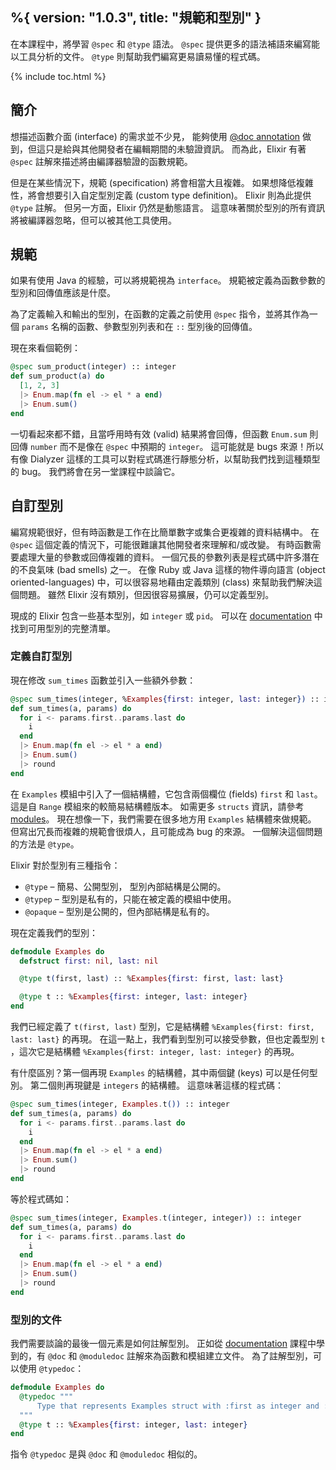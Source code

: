 %{
  version: "1.0.3",
  title: "規範和型別"
}
---

在本課程中，將學習 `@spec` 和 `@type` 語法。
`@spec` 提供更多的語法補語來編寫能以工具分析的文件。
`@type` 則幫助我們編寫更易讀易懂的程式碼。

{% include toc.html %}

## 簡介

想描述函數介面 (interface) 的需求並不少見，
能夠使用 [@doc annotation](../../basics/documentation) 做到，但這只是給與其他開發者在編輯期間的未驗證資訊。
而為此，Elixir 有著 `@spec` 註解來描述將由編譯器驗證的函數規範。

但是在某些情況下，規範 (specification) 將會相當大且複雜。
如果想降低複雜性，將會想要引入自定型別定義 (custom type definition)。
Elixir 則為此提供 `@type` 註解。
但另一方面，Elixir 仍然是動態語言。
這意味著關於型別的所有資訊將被編譯器忽略，但可以被其他工具使用。

## 規範

如果有使用 Java 的經驗，可以將規範視為 `interface`。
規範被定義為函數參數的型別和回傳值應該是什麼。

為了定義輸入和輸出的型別，在函數的定義之前使用 `@spec` 指令，並將其作為一個 `params` 名稱的函數、參數型別列表和在 `::` 型別後的回傳值。

現在來看個範例：

```elixir
@spec sum_product(integer) :: integer
def sum_product(a) do
  [1, 2, 3]
  |> Enum.map(fn el -> el * a end)
  |> Enum.sum()
end
```

一切看起來都不錯，且當呼用時有效 (valid) 結果將會回傳，但函數 `Enum.sum` 則回傳 `number` 而不是像在 `@spec` 中預期的 `integer`。
這可能就是 bugs 來源！所以有像 Dialyzer 這樣的工具可以對程式碼進行靜態分析，以幫助我們找到這種類型的 bug。
我們將會在另一堂課程中談論它。

## 自訂型別

編寫規範很好，但有時函數是工作在比簡單數字或集合更複雜的資料結構中。
在 `@spec` 這個定義的情況下，可能很難讓其他開發者來理解和/或改變。
有時函數需要處理大量的參數或回傳複雜的資料。
一個冗長的參數列表是程式碼中許多潛在的不良氣味 (bad smells) 之一。
在像 Ruby 或 Java 這樣的物件導向語言 (object oriented-languages) 中，可以很容易地藉由定義類別 (class) 來幫助我們解決這個問題。
雖然 Elixir 沒有類別，但因很容易擴展，仍可以定義型別。

現成的 Elixir 包含一些基本型別，如 `integer` 或 `pid`。
可以在 [documentation](https://hexdocs.pm/elixir/typespecs.html#types-and-their-syntax) 中找到可用型別的完整清單。

### 定義自訂型別

現在修改 `sum_times` 函數並引入一些額外參數：

```elixir
@spec sum_times(integer, %Examples{first: integer, last: integer}) :: integer
def sum_times(a, params) do
  for i <- params.first..params.last do
    i
  end
  |> Enum.map(fn el -> el * a end)
  |> Enum.sum()
  |> round
end
```

在 `Examples` 模組中引入了一個結構體，它包含兩個欄位 (fields) `first` 和 `last`。
這是自 `Range` 模組來的較簡易結構體版本。
如需更多 `structs` 資訊，請參考 [modules](../../basics/modules/#structs)。
現在想像一下，我們需要在很多地方用 `Examples` 結構體來做規範。
但寫出冗長而複雜的規範會很煩人，且可能成為 bug 的來源。
一個解決這個問題的方法是 `@type`。

Elixir 對於型別有三種指令：

  - `@type` – 簡易、公開型別，
  型別內部結構是公開的。
  - `@typep` – 型別是私有的，只能在被定義的模組中使用。
  - `@opaque` – 型別是公開的，但內部結構是私有的。

現在定義我們的型別：

```elixir
defmodule Examples do
  defstruct first: nil, last: nil

  @type t(first, last) :: %Examples{first: first, last: last}

  @type t :: %Examples{first: integer, last: integer}
end
```

我們已經定義了 `t(first, last)` 型別，它是結構體 `%Examples{first: first, last: last}` 的再現。
在這一點上，我們看到型別可以接受參數，但也定義型別 `t` ，這次它是結構體 `%Examples{first: integer, last: integer}` 的再現。

有什麼區別？第一個再現 `Examples` 的結構體，其中兩個鍵 (keys) 可以是任何型別。
第二個則再現鍵是 `integers` 的結構體。
這意味著這樣的程式碼：

```elixir
@spec sum_times(integer, Examples.t()) :: integer
def sum_times(a, params) do
  for i <- params.first..params.last do
    i
  end
  |> Enum.map(fn el -> el * a end)
  |> Enum.sum()
  |> round
end
```

等於程式碼如：

```elixir
@spec sum_times(integer, Examples.t(integer, integer)) :: integer
def sum_times(a, params) do
  for i <- params.first..params.last do
    i
  end
  |> Enum.map(fn el -> el * a end)
  |> Enum.sum()
  |> round
end
```

### 型別的文件

我們需要談論的最後一個元素是如何註解型別。
正如從 [documentation](../../basics/documentation) 課程中學到的，有 `@doc` 和 `@moduledoc` 註解來為函數和模組建立文件。
為了註解型別，可以使用 `@typedoc`：

```elixir
defmodule Examples do
  @typedoc """
      Type that represents Examples struct with :first as integer and :last as integer.
  """
  @type t :: %Examples{first: integer, last: integer}
end
```

指令 `@typedoc` 是與 `@doc` 和 `@moduledoc` 相似的。